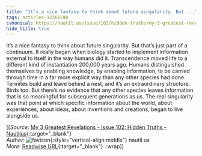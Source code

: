 ```yaml
---
title: "It’s a nice fantasy to think about future singularity. But ..."
tags: articles-12261590
canonical: https://nautil.us/issue/102/hidden-truths/my-3-greatest-revelations
hide_title: true
---
```


It’s a nice fantasy to think about future singularity. But that’s just part of a continuum. It really began when biology started to implement information external to itself in the way humans did it. Transcendence moved life to a different kind of instantiation 200,000 years ago. Humans distinguished themselves by enabling knowledge, by enabling information, to be carried through time in a far more explicit way than any other species had done. Termites build and leave behind a nest, and it’s an extraordinary structure. Birds too. But there’s no evidence that any other species leaves information that is so meaningful for subsequent generations as us. The real singularity was that point at which specific information about the world, about experiences, about ideas, about inventions and creations, began to live alongside us.


[[_Source_: [My 3 Greatest Revelations - Issue 102: Hidden Truths - Nautilus](https://nautil.us/issue/102/hidden-truths/my-3-greatest-revelations){:target="_blank"}<br>
_Author_: ![favicon](https://s2.googleusercontent.com/s2/favicons?domain=nautil.us){:style="vertical-align:middle"} nautil.us<br>
_More_: [Readwise URL](https://readwise.io/open/258222316){:target="_blank"}
::wrap]]